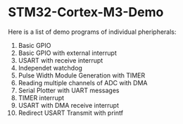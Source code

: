 # STM32-Cortex-M3-Demo
Here is a list of demo programs of individual pheripherals:

1) Basic GPIO
2) Basic GPIO with external interrupt
3) USART with receive interrupt
4) Independet watchdog
5) Pulse Width Module Generation with TIMER
6) Reading multiple channels of ADC with DMA
7) Serial Plotter with UART messages
7) TIMER interrupt
8) USART with DMA receive interrupt
9) Redirect USART Transmit with printf
